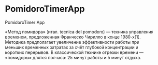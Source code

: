 # PomidoroTimerApp
PomidoroTimer App

«Метод помидора» (итал. tecnica del pomodoro) — техника управления временем, предложенная Франческо Чирилло в конце 1980-х[1]. Методика предполагает увеличение эффективности работы при меньших временных затратах за счёт глубокой концентрации и коротких перерывов. В классической технике отрезки времени — «помидоры» длятся полчаса: 25 минут работы и 5 минут отдыха.
